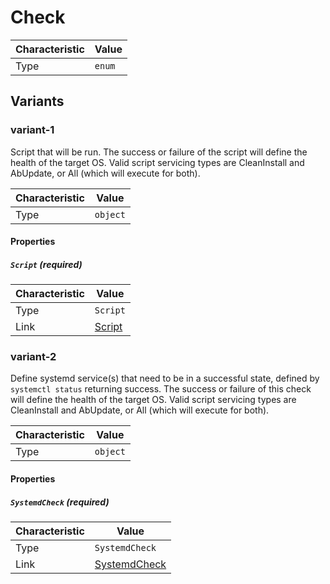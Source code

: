 <!-- THIS FILE IS AUTOMATICALLY GENERATED BY DOCBUILDER, DO NOT EDIT MANUALLY! -->

# Check

| Characteristic | Value  |
| -------------- | ------ |
| Type           | `enum` |

## Variants

### variant-1

Script that will be run. The success or failure of the script will define the health of the target OS. Valid script servicing types are CleanInstall and AbUpdate, or All (which will execute for both).

| Characteristic | Value    |
| -------------- | -------- |
| Type           | `object` |

#### Properties

##### `Script` **<span>(required)</span>**

| Characteristic | Value                 |
| -------------- | --------------------- |
| Type           | `Script`              |
| Link           | [Script](./Script.md) |

### variant-2

Define systemd service(s) that need to be in a successful state, defined by `systemctl status` returning success. The success or failure of this check will define the health of the target OS. Valid script servicing types are CleanInstall and AbUpdate, or All (which will execute for both).

| Characteristic | Value    |
| -------------- | -------- |
| Type           | `object` |

#### Properties

##### `SystemdCheck` **<span>(required)</span>**

| Characteristic | Value                             |
| -------------- | --------------------------------- |
| Type           | `SystemdCheck`                    |
| Link           | [SystemdCheck](./SystemdCheck.md) |


